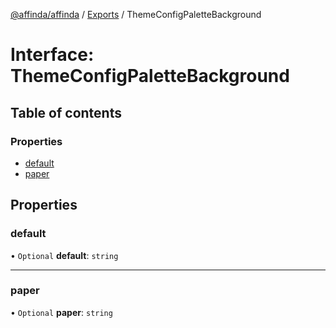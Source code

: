 [@affinda/affinda](../README.md) / [Exports](../modules.md) / ThemeConfigPaletteBackground

# Interface: ThemeConfigPaletteBackground

## Table of contents

### Properties

- [default](ThemeConfigPaletteBackground.md#default)
- [paper](ThemeConfigPaletteBackground.md#paper)

## Properties

### default

• `Optional` **default**: `string`

___

### paper

• `Optional` **paper**: `string`
